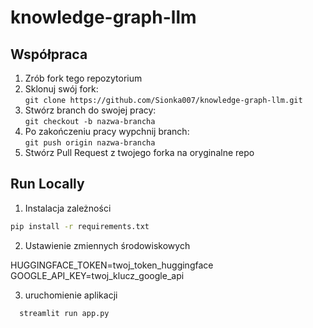 # knowledge-graph-llm

## Współpraca

1. Zrób fork tego repozytorium
2. Sklonuj swój fork:  
   `git clone https://github.com/Sionka007/knowledge-graph-llm.git`
3. Stwórz branch do swojej pracy:  
   `git checkout -b nazwa-brancha`
4. Po zakończeniu pracy wypchnij branch:  
   `git push origin nazwa-brancha`
5. Stwórz Pull Request z twojego forka na oryginalne repo


## Run Locally

1. Instalacja zależności
```bash
pip install -r requirements.txt
```
2. Ustawienie zmiennych środowiskowych

HUGGINGFACE_TOKEN=twoj_token_huggingface
GOOGLE_API_KEY=twoj_klucz_google_api

3. uruchomienie aplikacji 

```bash
  streamlit run app.py
```

